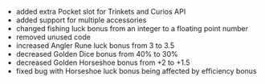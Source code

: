 - added extra Pocket slot for Trinkets and Curios API
- added support for multiple accessories
- changed fishing luck bonus from an integer to a floating point number
- removed unused code
- increased Angler Rune luck bonus from 3 to 3.5
- decreased Golden Dice bonus from 40% to 30%
- decreased Golden Horseshoe bonus from +2 to +1.5
- fixed bug with Horseshoe luck bonus being affected by efficiency bonus